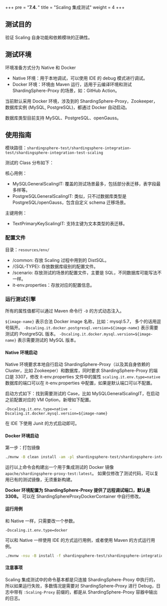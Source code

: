 +++
pre = "<b>7.4. </b>"
title = "Scaling 集成测试"
weight = 4
+++

## 测试目的

验证 Scaling 自身功能和依赖模块的正确性。

## 测试环境

环境准备方式分为 Native 和 Docker

- Native 环境：用于本地调试，可以使用 IDE 的 debug 模式进行调试。
- Docker 环境：环境由 Maven 运行，适用于云编译环境和测试 ShardingSphere-Proxy 的场景，如：GitHub Action。

当前默认采用 Docker 环境，涉及到的 ShardingSphere-Proxy，Zookeeper，数据库实例 (MySQL, PostgreSQL)，都通过 Docker 自动启动。

数据库类型目前支持 MySQL、PostgreSQL、openGauss。

## 使用指南

模块路径：`shardingsphere-test/shardingsphere-integration-test/shardingsphere-integration-test-scaling`

测试的 Class 分布如下：

核心用例：
- MySQLGeneralScalingIT: 覆盖的测试场景最多，包括部分表迁移，表字段最多样等。
- PostgreSQLGeneralScalingIT: 类似，只不过数据库类型是 PostgreSQL/openGauss，包含自定义 schema 迁移场景。

主键用例：

- TextPrimaryKeyScalingIT: 支持主键为文本类型的表迁移。


### 配置文件

目录：`resources/env/`
- /common: 存放 Scaling 过程中用到的 DistSQL。
- /{SQL-TYPE}: 存放数据库级别的配置文件。
- /scenario: 存放测试的场景的配置文件，主要是 SQL，不同数据库可能写法不一样。
- it-env.properties：存放对应的配置信息。

### 运行测试引擎

所有的属性值都可以通过 Maven 命令行 `-D` 的方式动态注入。

`${image-name}` 表示合法 Docker image 名称，比如：mysql:5.7， 多个的话用逗号隔开。
`-Dscaling.it.docker.postgresql.version=${image-name}` 表示需要测试的 PostgreSQL 版本。
`-Dscaling.it.docker.mysql.version=${image-name}` 表示需要测试的 MySQL 版本。

#### Native 环境启动

Native 环境要求本地自行启动 ShardingSphere-Proxy（以及其自身依赖的 Cluster，比如 Zookeeper）和数据库，同时要求 ShardingSphere-Proxy 的端口是 3307，修改 it-env.properties 文件中的属性 `scaling.it.env.type=native`
数据库的端口可以在 it-env.properties 中配置，如果是默认端口可以不配置。

启动方式如下：找到需要测试的 Case，比如 MySQLGeneralScalingIT，在启动之前配置对应的 VM Option，新增如下配置。

```
-Dscaling.it.env.type=native -Dscaling.it.docker.mysql.version=${image-name}
```

在 IDE 下使用 Junit 的方式启动即可。

#### Docker 环境启动

第一步：打包镜像

```bash
./mvnw -B clean install -am -pl shardingsphere-test/shardingsphere-integration-test/shardingsphere-integration-test-scaling -Pit.env.docker -DskipTests
```

运行以上命令会构建出一个用于集成测试的 Docker 镜像 `apache/shardingsphere-proxy-test:latest`。
如果仅修改了测试代码，可以复用已有的测试镜像，无须重新构建。

**Docker 环境配置为 ShardingSphere-Proxy 提供了远程调试端口，默认是 3308。**
可以在 ShardingSphereProxyDockerContainer 中自行修改。

#### 运行用例

和 Native 一样，只需要改一个参数。

```
-Dscaling.it.env.type=docker
```

可以和 Native 一样使用 IDE 的方式运行用例，或者使用 Maven 的方式运行用例。

```bash
./mvnw -nsu -B install -f shardingsphere-test/shardingsphere-integration-test/shardingsphere-integration-test-scaling/pom.xml -Dscaling.it.env.type=DOCKER -Dscaling.it.docker.mysql.version=${image-name}
```

#### 注意事项

Scaling 集成测试中的命令基本都是只连接 ShardingSphere-Proxy 中执行的，所以如果运行失败，多数情况是需要对 ShardingSphere-Proxy 进行 Debug，日志中带有 `:Scaling-Proxy` 前缀的，都是从 ShardingSphere-Proxy 容器中输出的日志。
